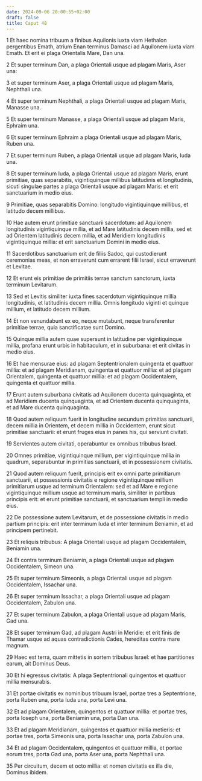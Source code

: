 ```yaml
---
date: 2024-09-06 20:00:55+02:00
draft: false
title: Caput 48
---
```





1 Et haec nomina tribuum a finibus Aquilonis iuxta viam Hethalon pergentibus Emath, atrium Enan terminus Damasci ad Aquilonem iuxta viam Emath. Et erit ei plaga Orientalis Mare, Dan una.

2 Et super terminum Dan, a plaga Orientali usque ad plagam Maris, Aser una:

3 et super terminum Aser, a plaga Orientali usque ad plagam Maris, Nephthali una.

4 Et super terminum Nephthali, a plaga Orientali usque ad plagam Maris, Manasse una.

5 Et super terminum Manasse, a plaga Orientali usque ad plagam Maris, Ephraim una.

6 Et super terminum Ephraim a plaga Orientali usque ad plagam Maris, Ruben una.

7 Et super terminum Ruben, a plaga Orientali usque ad plagam Maris, Iuda una.

8 Et super terminum Iuda, a plaga Orientali usque ad plagam Maris, erunt primitiae, quas separabitis, vigintiquinque millibus latitudinis et longitudinis, sicuti singulae partes a plaga Orientali usque ad plagam Maris: et erit sanctuarium in medio eius.

9 Primitiae, quas separabitis Domino: longitudo vigintiquinque millibus, et latitudo decem millibus.

10 Hae autem erunt primitiae sanctuarii sacerdotum: ad Aquilonem longitudinis vigintiquinque millia, et ad Mare latitudinis decem millia, sed et ad Orientem latitudinis decem millia, et ad Meridiem longitudinis vigintiquinque millia: et erit sanctuarium Domini in medio eius.

11 Sacerdotibus sanctuarium erit de filiis Sadoc, qui custodierunt ceremonias meas, et non erraverunt cum errarent filii Israel, sicut erraverunt et Levitae.

12 Et erunt eis primitiae de primitiis terrae sanctum sanctorum, iuxta terminum Levitarum.

13 Sed et Levitis similiter iuxta fines sacerdotum vigintiquinque millia longitudinis, et latitudinis decem millia. Omnis longitudo viginti et quinque millium, et latitudo decem millium.

14 Et non venundabunt ex eo, neque mutabunt, neque transferentur primitiae terrae, quia sanctificatae sunt Domino.

15 Quinque millia autem quae supersunt in latitudine per vigintiquinque millia, profana erunt urbis in habitaculum, et in suburbana: et erit civitas in medio eius.

16 Et hae mensurae eius: ad plagam Septentrionalem quingenta et quattuor millia: et ad plagam Meridianam, quingenta et quattuor millia: et ad plagam Orientalem, quingenta et quattuor millia: et ad plagam Occidentalem, quingenta et quattuor millia.

17 Erunt autem suburbana civitatis ad Aquilonem ducenta quinquaginta, et ad Meridiem ducenta quinquaginta, et ad Orientem ducenta quinquaginta, et ad Mare ducenta quinquaginta.

18 Quod autem reliquum fuerit in longitudine secundum primitias sanctuarii, decem millia in Orientem, et decem millia in Occidentem, erunt sicut primitiae sanctuarii: et erunt fruges eius in panes his, qui serviunt civitati.

19 Servientes autem civitati, operabuntur ex omnibus tribubus Israel.

20 Omnes primitiae, vigintiquinque millium, per vigintiquinque millia in quadrum, separabuntur in primitias sanctuarii, et in possessionem civitatis.

21 Quod autem reliquum fuerit, principis erit ex omni parte primitiarum sanctuarii, et possessionis civitatis e regione vigintiquinque millium primitiarum usque ad terminum Orientalem: sed et ad Mare e regione vigintiquinque millium usque ad terminum maris, similiter in partibus principis erit: et erunt primitiae sanctuarii, et sanctuarium templi in medio eius.

22 De possessione autem Levitarum, et de possessione civitatis in medio partium principis: erit inter terminum Iuda et inter terminum Beniamin, et ad principem pertinebit.

23 Et reliquis tribubus: A plaga Orientali usque ad plagam Occidentalem, Beniamin una.

24 Et contra terminum Beniamin, a plaga Orientali usque ad plagam Occidentalem, Simeon una.

25 Et super terminum Simeonis, a plaga Orientali usque ad plagam Occidentalem, Issachar una.

26 Et super terminum Issachar, a plaga Orientali usque ad plagam Occidentalem, Zabulon una.

27 Et super terminum Zabulon, a plaga Orientali usque ad plagam Maris, Gad una.

28 Et super terminum Gad, ad plagam Austri in Meridie: et erit finis de Thamar usque ad aquas contradictionis Cades, hereditas contra mare magnum.

29 Haec est terra, quam mittetis in sortem tribubus Israel: et hae partitiones earum, ait Dominus Deus.

30 Et hi egressus civitatis: A plaga Septentrionali quingentos et quattuor millia mensurabis.

31 Et portae civitatis ex nominibus tribuum Israel, portae tres a Septentrione, porta Ruben una, porta Iuda una, porta Levi una.

32 Et ad plagam Orientalem, quingentos et quattuor millia: et portae tres, porta Ioseph una, porta Beniamin una, porta Dan una.

33 Et ad plagam Meridianam, quingentos et quattuor millia metieris: et portae tres, porta Simeonis una, porta Issachar una, porta Zabulon una.

34 Et ad plagam Occidentalem, quingentos et quattuor millia, et portae eorum tres, porta Gad una, porta Aser una, porta Nephthali una.

35 Per circuitum, decem et octo millia: et nomen civitatis ex illa die, Dominus ibidem.

